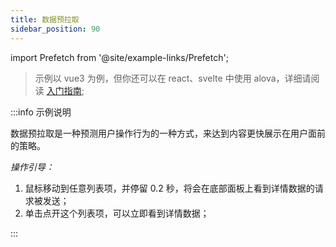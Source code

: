 ```yaml
---
title: 数据预拉取
sidebar_position: 90
---
```


import Prefetch from '@site/example-links/Prefetch';

> 示例以 vue3 为例，但你还可以在 react、svelte 中使用 alova，详细请阅读 [入门指南](../get-started/overview);

<Prefetch></Prefetch>

:::info 示例说明

数据预拉取是一种预测用户操作行为的一种方式，来达到内容更快展示在用户面前的策略。

_操作引导：_

1. 鼠标移动到任意列表项，并停留 0.2 秒，将会在底部面板上看到详情数据的请求被发送；
2. 单击点开这个列表项，可以立即看到详情数据；

:::

